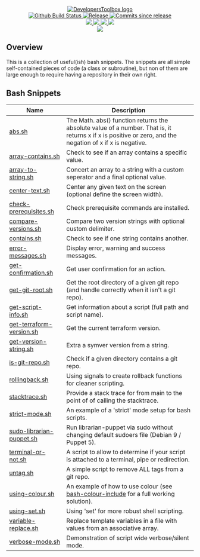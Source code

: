 <p align="center">
    <a href="https://github.com/DevelopersToolbox/">
        <img src="https://cdn.wolfsoftware.com/assets/images/github/organisations/developerstoolbox/black-and-white-circle-256.png" alt="DevelopersToolbox logo" />
    </a>
    <br />
    <a href="https://github.com/DevelopersToolbox/bash-snippets/actions/workflows/pipeline.yml">
        <img src="https://img.shields.io/github/workflow/status/DevelopersToolbox/bash-snippets/pipeline/master?style=for-the-badge" alt="Github Build Status">
    </a>
    <a href="https://github.com/DevelopersToolbox/bash-snippets/releases/latest">
        <img src="https://img.shields.io/github/v/release/DevelopersToolbox/bash-snippets?color=blue&label=Latest%20Release&style=for-the-badge" alt="Release">
    </a>
    <a href="https://github.com/DevelopersToolbox/bash-snippets/releases/latest">
        <img src="https://img.shields.io/github/commits-since/DevelopersToolbox/bash-snippets/latest.svg?color=blue&style=for-the-badge" alt="Commits since release">
    </a>
    <br />
    <a href=".github/CODE_OF_CONDUCT.md">
        <img src="https://img.shields.io/badge/Code%20of%20Conduct-blue?style=for-the-badge" />
    </a>
    <a href=".github/CONTRIBUTING.md">
        <img src="https://img.shields.io/badge/Contributing-blue?style=for-the-badge" />
    </a>
    <a href=".github/SECURITY.md">
        <img src="https://img.shields.io/badge/Report%20Security%20Concern-blue?style=for-the-badge" />
    </a>
    <a href="https://github.com/DevelopersToolbox/bash-snippets/issues">
        <img src="https://img.shields.io/badge/Get%20Support-blue?style=for-the-badge" />
    </a>
    <br />
    <a href="https://wolfsoftware.com/">
        <img src="https://img.shields.io/badge/Created%20by%20Wolf%20Software-blue?style=for-the-badge" />
    </a>
</p>

## Overview

This is a collection of useful(ish) bash snippets. The snippets are all simple self-contained pieces of code (a class or subroutine), but non of them are large enough to require having a repository in their own right.

## Bash Snippets

| Name | Description |
| --- | --- |
| [abs.sh](src/abs/abs.sh) | The Math. abs() function returns the absolute value of a number. That is, it returns x if x is positive or zero, and the negation of x if x is negative. |
| [array-contains.sh](src/array-contains/array-contains.sh) | Check to see if an array contains a specific value. |
| [array-to-string.sh](src/array-to-string/array-to-string.sh) | Concert an array to a string with a custom seperator and a final optional value. | 
| [center-text.sh](src/center-text/center-text.sh) | Center any given text on the screen (optional define the screen width). |
| [check-prerequisites.sh](src/check-prerequisites/check-prerequisites.sh) | Check prerequisite commands are installed. |
| [compare-versions.sh](src/compare-versions/compare-versions.sh) | Compare two version strings with optional custom delimiter. |
| [contains.sh](src/contains/contains.sh) | Check to see if one string contains another. |
| [error-messages.sh](src/error-messages/error-messages.sh) | Display error, warning and success messages. |
| [get-confirmation.sh](src/get-confirmation/get-confirmation.sh) | Get user confirmation for an action. |
| [get-git-root.sh](src/get-git-root/get-git-root.sh) | Get the root directory of a given git repo (and handle correctly when it isn't a git repo). |
| [get-script-info.sh](src/get-script-info/get-script-info.sh) | Get information about a script (full path and script name). |
| [get-terraform-version.sh](src/get-terraform-version/get-terraform-version.sh) | Get the current terraform version. |
| [get-version-string.sh](src/get-version-string/get-version0string.sh) | Extra a symver version from a string. |
| [is-git-repo.sh](src/is-git-repo/is-git-repo.sh) | Check if a given directory contains a git repo. |
| [rollingback.sh](src/rollingback/rollingback.sh) | Using signals to create rollback functions for cleaner scripting. |
| [stacktrace.sh](src/stacktrace/stacktrace.sh) | Provide a stack trace for from main to the point of of calling the stacktrace. |
| [strict-mode.sh](src/strict-mode/strict-mode.sh) | An example of a 'strict' mode setup for bash scripts. |
| [sudo-librarian-puppet.sh](src/sudo-librarian-puppet/sudo-librarian-puppet.sh ) | Run librarian-puppet via sudo without changing default sudoers file (Debian 9 / Puppet 5). |
| [terminal-or-not.sh](src/terminal-or-not/terminal-or-not.sh) | A script to allow to determine if your script is attached to a terminal, pipe or redirection. |
| [untag.sh](src/untag/untag.sh) | A simple script to remove ALL tags from a git repo. |
| [using-colour.sh](src/using-colour/using-colour.sh) | An example of how to use colour (see [bash-colour-include](https://github.com/DevelopersToolbox/bash-colour-include) for a full working solution). |
| [using-set.sh](src/using-set/using-set.sh) | Using 'set' for more robust shell scripting. |
| [variable-replace.sh](src/variable-replace/variable-replace.sh) | Replace template variables in a file with values from an associative array. |
| [verbose-mode.sh](src/verbose-mode/verbose-mode.sh) | Demonstration of script wide verbose/silent mode. |

